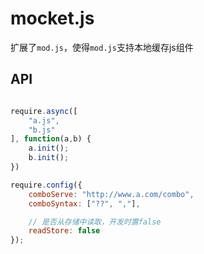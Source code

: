 # mocket.js

扩展了`mod.js`，使得`mod.js`支持本地缓存js组件

## API
```javascript

require.async([
	"a.js",
	"b.js"
], function(a,b) {
	a.init();
	b.init();
})

```

```javascript
require.config({
	comboServe: "http://www.a.com/combo",
	comboSyntax: ["??", ","],

	// 是否从存储中读取，开发时置false
	readStore: false
});
```